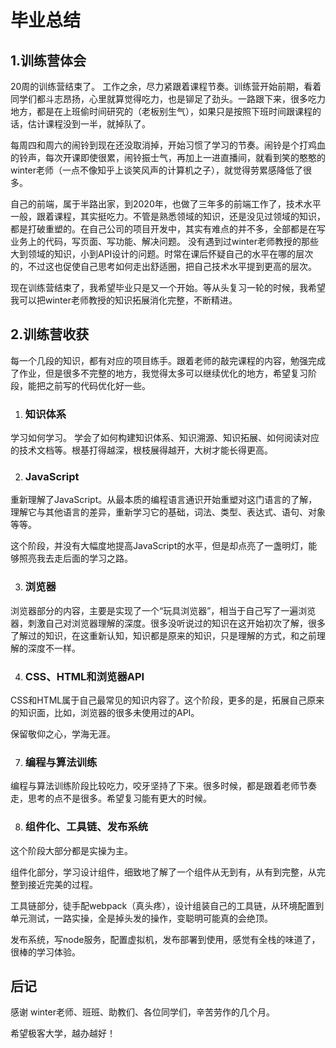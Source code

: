 # 毕业总结

## 1.训练营体会
20周的训练营结束了。 工作之余，尽力紧跟着课程节奏。训练营开始前期，看着同学们都斗志昂扬，心里就算觉得吃力，也是铆足了劲头。一路跟下来，很多吃力地方，都是在上班偷时间研究的（老板别生气），如果只是按照下班时间跟课程的话，估计课程没到一半，就掉队了。

每周四和周六的闹铃到现在还没取消掉，开始习惯了学习的节奏。闹铃是个打鸡血的铃声，每次开课即使很累，闹铃振士气，再加上一进直播间，就看到笑的憨憨的winter老师（一点不像知乎上谈笑风声的计算机之子），就觉得劳累感降低了很多。

自己的前端，属于半路出家，到2020年，也做了三年多的前端工作了，技术水平一般，跟着课程，其实挺吃力。不管是熟悉领域的知识，还是没见过领域的知识，都是打破重塑的。在自己公司的项目开发中，其实有难点的并不多，全部都是在写业务上的代码，写页面、写功能、解决问题。 没有遇到过winter老师教授的那些大到领域的知识，小到API设计的问题。时常在课后怀疑自己的水平在哪的层次的，不过这也促使自己思考如何走出舒适圈，把自己技术水平提到更高的层次。

现在训练营结束了，我希望毕业只是又一个开始。等从头复习一轮的时候，我希望我可以把winter老师教授的知识拓展消化完整，不断精进。

## 2.训练营收获

每一个几段的知识，都有对应的项目练手。跟着老师的敲完课程的内容，勉强完成了作业，但是很多不完整的地方，我觉得太多可以继续优化的地方，希望复习阶段，能把之前写的代码优化好一些。

 1. ### 知识体系
 
 学习如何学习。
 学会了如何构建知识体系、知识溯源、知识拓展、如何阅读对应的技术文档等。根基打得越深，根枝展得越开，大树才能长得更高。

 2. ### JavaScript

重新理解了JavaScript。从最本质的编程语言通识开始重塑对这门语言的了解，理解它与其他语言的差异，重新学习它的基础，词法、类型、表达式、语句、对象等等。

这个阶段，并没有大幅度地提高JavaScript的水平，但是却点亮了一盏明灯，能够照亮我去走后面的学习之路。


 3. ### 浏览器

浏览器部分的内容，主要是实现了一个“玩具浏览器”，相当于自己写了一遍浏览器，刺激自己对浏览器理解的深度。很多没听说过的知识在这开始初次了解，很多了解过的知识，在这重新认知，知识都是原来的知识，只是理解的方式，和之前理解的深度不一样。

 4. ### CSS、HTML和浏览器API

CSS和HTML属于自己最常见的知识内容了。这个阶段，更多的是，拓展自己原来的知识面，比如，浏览器的很多未使用过的API。

保留敬仰之心，学海无涯。

 7. ### 编程与算法训练

编程与算法训练阶段比较吃力，咬牙坚持了下来。很多时候，都是跟着老师节奏走，思考的点不是很多。希望复习能有更大的时候。

 8. ### 组件化、工具链、发布系统

这个阶段大部分都是实操为主。

组件化部分，学习设计组件，细致地了解了一个组件从无到有，从有到完整，从完整到接近完美的过程。

工具链部分，徒手配webpack（真头疼），设计组装自己的工具链，从环境配置到单元测试，一路实操，全是掉头发的操作，变聪明可能真的会绝顶。

发布系统，写node服务，配置虚拟机，发布部署到使用，感觉有全栈的味道了，很棒的学习体验。 

## 后记

感谢 winter老师、班班、助教们、各位同学们，辛苦劳作的几个月。

希望极客大学，越办越好！